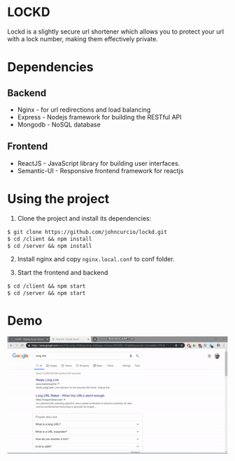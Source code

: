 # LOCKD

Lockd is a slightly secure url shortener which allows you to protect your url with a lock number, making them effectively private. 

# Dependencies

## Backend

* Nginx - for url redirections and load balancing
* Express - Nodejs framework for building the RESTful API
* Mongodb - NoSQL database

## Frontend

* ReactJS - JavaScript library for building user interfaces.
* Semantic-UI - Responsive frontend framework for reactjs

# Using the project

1. Clone the project and install its dependencies:

```
$ git clone https://github.com/johncurcio/lockd.git
$ cd /client && npm install
$ cd /server && npm install
```

2. Install nginx and copy ``nginx.local.conf`` to conf folder.

3. Start the frontend and backend

```
$ cd /client && npm start
$ cd /server && npm start
```

# Demo

![demo-gif](_docs/demo.gif)